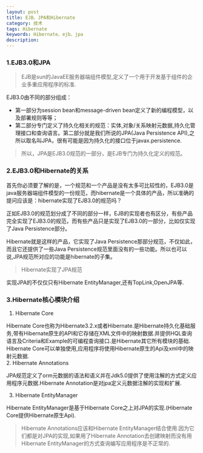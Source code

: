 ```yaml
---
layout: post
title: EJB、JPA和Hibernate
category: 技术
tags: Hibernate
keywords: Hibernate、ejb、jpa
description:
---
```


### 1.EJB3.0和JPA
> EJB是sun的JavaEE服务器端组件模型,定义了一个用于开发基于组件的企业多重应用程序的标准.

EJB3.0由不同的部分组成：
* 第一部分为session bean和message-driven bean定义了新的编程模型，以及部署规则等等；
* 第二部分专门定义了持久化相关的规范：实体,对象/关系映射元数据,持久化管理接口和查询语言。第二部分就是我们所说的JPA(Java Persistence API),之所以取名叫JPA，很有可能是因为持久化的接口位于javax.persistence.

>所以，JPA是EJB3.0规范的一部分，是EJB专门为持久化定义的规范。

### 2.EJB3.0和Hibernate的关系

首先你必须要了解的是，一个规范和一个产品是没有太多可比较性的，EJB3.0是java服务器端组件模型的一份规范，而hibernate是一个具体的产品，所以准确的提问应该是：hibernate实现了EJB3.0的规范吗？

正如EJB3.0的规范划分成了不同的部分一样，EJB的实现者也有区分，有些产品完全实现了EJB3.0的规范，而有些产品只是实现了EJB3.0的一部分，比如仅实现了Java Persistence部分。  

Hibernate就是这样的产品，它实现了Java Persistence那部分规范，不仅如此，而且它还提供了一些Java Persistence规范里面没有的一些功能。所以也可以说,JPA规范所对应的功能是hibernate的子集。

> Hibernate实现了JPA规范

实现JPA的不仅仅只有Hibernate EntityManager,还有TopLink,OpenJPA等.

### 3.Hibernate核心模块介绍

1. Hibernate Core   

 Hibernate Core也称为Hibernate3.2.x或者Hibernate.是Hibernate持久化基础服务,带有Hibernate原生的API和它存储在XML文件中的映射数据.并提供HQL查询语言及Criteria和Example的可编程查询接口.是Hibernate其它所有模块的基础.  
 Hibernate Core可以单独使用,应用程序将使用Hibernate原生的Api及xml中的映射元数据.        
2. Hibernate Annotations

 JPA规范定义了orm元数据的语法和语义并在Jdk5.0提供了使用注解的方式定义应用程序元数据.Hibernate Annotation是对jpa定义元数据注解的实现和扩展.    

3. Hibernate EntityManager

 Hibernate EntityManager是基于Hibernate Core之上对JPA的实现.(Hibernate Core提供Hibernate原生Api).

>Hibernate Annotations应该和Hibernate EntityManager结合使用.因为它们都是对JPA的实现,如果用了Hibernate Annotation去创建映射而没有用
Hibernate EntityManager的方式查询编写应用程序是不正常的.
